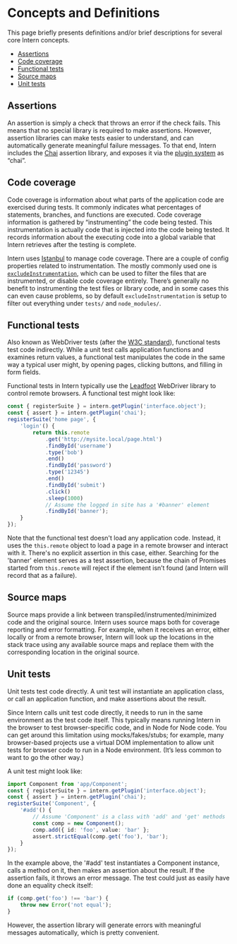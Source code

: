 # Concepts and Definitions

This page briefly presents definitions and/or brief descriptions for several core Intern concepts.

<!-- vim-markdown-toc GFM -->
* [Assertions](#assertions)
* [Code coverage](#code-coverage)
* [Functional tests](#functional-tests)
* [Source maps](#source-maps)
* [Unit tests](#unit-tests)

<!-- vim-markdown-toc -->

## Assertions

An assertion is simply a check that throws an error if the check fails. This means that no special library is required
to make assertions. However, assertion libraries can make tests easier to understand, and can automatically generate
meaningful failure messages. To that end, Intern includes the [Chai](https://chaijs.com) assertion library, and exposes
it via the [plugin system](architecture.md#plugins) as “chai”.

## Code coverage

Code coverage is information about what parts of the application code are exercised during tests. It commonly indicates
what percentages of statements, branches, and functions are executed. Code coverage information is gathered by
“instrumenting” the code being tested. This instrumentation is actually code that is injected into the code being
tested. It records information about the executing code into a global variable that Intern retrieves after the testing is complete.

Intern uses [Istanbul](https://github.com/istanbuljs/istanbuljs) to manage code coverage. There are a couple of config
properties related to instrumentation. The mostly commonly used one is
[`excludeInstrumentation`](configuration.md#excludeinstrumentation), which can be used to filter the files that are
instrumented, or disable code coverage entirely. There’s generally no benefit to instrumenting the test files or library
code, and in some cases this can even cause problems, so by default `excludeInstrumentation` is setup to filter out
everything under `tests/` and `node_modules/`.

## Functional tests

Also known as WebDriver tests (after the [W3C standard](https://www.w3.org/TR/webdriver/)), functional tests test code
indirectly. While a unit test calls application functions and examines return values, a functional test manipulates the
code in the same way a typical user might, by opening pages, clicking buttons, and filling in form fields.

Functional tests in Intern typically use the [Leadfoot](https://theintern.github.io/leadfoot) WebDriver library to
control remote browsers. A functional test might look like:

```ts
const { registerSuite } = intern.getPlugin('interface.object');
const { assert } = intern.getPlugin('chai');
registerSuite('home page', {
    'login'() {
        return this.remote
            .get('http://mysite.local/page.html')
            .findById('username')
            .type('bob')
            .end()
            .findById('password')
            .type('12345')
            .end()
            .findById('submit')
            .click()
            .sleep(1000)
            // Assume the logged in site has a '#banner' element
            .findById('banner');
    }
});
```

Note that the functional test doesn't load any application code. Instead, it uses the `this.remote` object to load a
page in a remote browser and interact with it. There's no explicit assertion in this case, either. Searching for the
'banner' element serves as a test assertion, because the chain of Promises started from `this.remote` will reject if the
element isn’t found (and Intern will record that as a failure).

## Source maps

Source maps provide a link between transpiled/instrumented/minimized code and the original source. Intern uses source
maps both for coverage reporting and error formatting. For example, when it receives an error, either locally or from a
remote browser, Intern will look up the locations in the stack trace using any available source maps and replace them
with the corresponding location in the original source.

## Unit tests

Unit tests test code directly. A unit test will instantiate an application class, or call an application function, and
make assertions about the result.

Since Intern calls unit test code directly, it needs to run in the same environment as the test code itself. This
typically means running Intern in the browser to test browser-specific code, and in Node for Node code. You can get
around this limitation using mocks/fakes/stubs; for example, many browser-based projects use a virtual DOM implementation
to allow unit tests for browser code to run in a Node environment. (It’s less common to want to go the other way.)

A unit test might look like:

```ts
import Component from 'app/Component';
const { registerSuite } = intern.getPlugin('interface.object');
const { assert } = intern.getPlugin('chai');
registerSuite('Component', {
    '#add'() {
        // Assume 'Component' is a class with 'add' and 'get' methods
        const comp = new Component();
        comp.add({ id: 'foo', value: 'bar' };
        assert.strictEqual(comp.get('foo'), 'bar');
    }
});
```

In the example above, the '#add' test instantiates a Component instance, calls a method on it, then makes an assertion
about the result. If the assertion fails, it throws an error message. The test could just as easily have done an
equality check itself:

```ts
if (comp.get('foo') !== 'bar') {
    throw new Error('not equal');
}
```

However, the assertion library will generate errors with meaningful messages automatically, which is pretty convenient.

